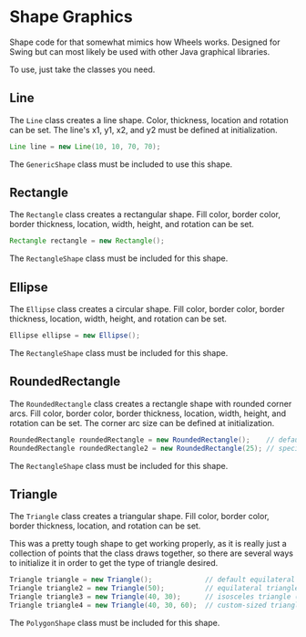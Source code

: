 # Shape Graphics

Shape code for that somewhat mimics how Wheels works. 
Designed for Swing but can most likely be used with other Java graphical libraries.

To use, just take the classes you need.

## Line

The `Line` class creates a line shape. Color, thickness, location and rotation can be set. The line's x1, y1, x2, and y2 must be defined at initialization.

```java
Line line = new Line(10, 10, 70, 70);
```

The `GenericShape` class must be included to use this shape.

## Rectangle

The `Rectangle` class creates a rectangular shape. Fill color, border color, border thickness, location, width, height, and rotation can be set.

```java
Rectangle rectangle = new Rectangle();
```

The `RectangleShape` class must be included for this shape.

## Ellipse

The `Ellipse` class creates a circular shape. Fill color, border color, border thickness, location, width, height, and rotation can be set.

```java
Ellipse ellipse = new Ellipse();
```

The `RectangleShape` class must be included for this shape.

## RoundedRectangle

The `RoundedRectangle` class creates a rectangle shape with rounded corner arcs. Fill color, border color, border thickness, location, width, height, and rotation can be set. The corner arc size can be defined at initialization.

```java
RoundedRectangle roundedRectangle = new RoundedRectangle();    // default corner arc size
RoundedRectangle roundedRectangle2 = new RoundedRectangle(25); // specified corner arc size
```

The `RectangleShape` class must be included for this shape.

## Triangle

The `Triangle` class creates a triangular shape. Fill color, border color, border thickness, location, and rotation can be set.

This was a pretty tough shape to get working properly, as it is really just a collection of points that the class draws together, so there are several ways to initialize it in order to get the type of triangle desired.

```java
Triangle triangle = new Triangle();             // default equilateral triangle
Triangle triangle2 = new Triangle(50);          // equilateral triangle of custom side lengths
Triangle triangle3 = new Triangle(40, 30);      // isosceles triangle (height, base)
Triangle triangle4 = new Triangle(40, 30, 60);  // custom-sized triangle (side1, side2, side3)
```

The `PolygonShape` class must be included for this shape.
